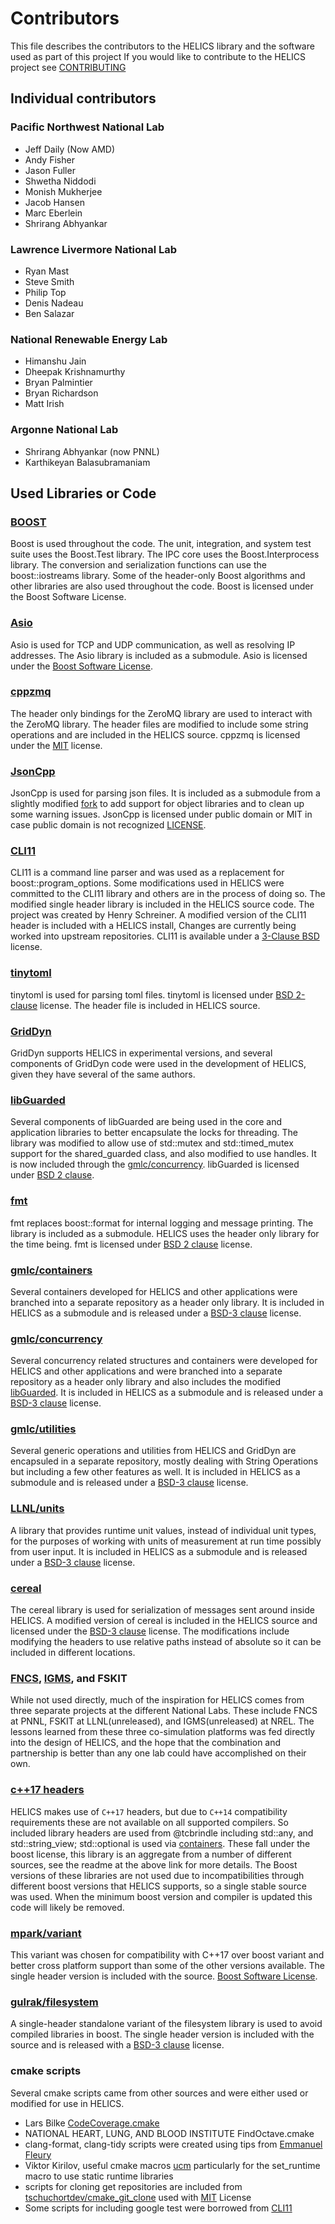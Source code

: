 # Contributors
This file describes the contributors to the HELICS library and the software used as part of this project
If you would like to contribute to the HELICS project see [CONTRIBUTING](CONTRIBUTING.md)
## Individual contributors
### Pacific Northwest National Lab
-   Jeff Daily (Now AMD)
-   Andy Fisher
-   Jason Fuller
-   Shwetha Niddodi
-   Monish Mukherjee
-   Jacob Hansen
-   Marc Eberlein
-   Shrirang Abhyankar

### Lawrence Livermore National Lab
-   Ryan Mast
-   Steve Smith
-   Philip Top
-   Denis Nadeau
-   Ben Salazar

### National Renewable Energy Lab
-   Himanshu Jain
-   Dheepak Krishnamurthy
-   Bryan Palmintier
-   Bryan Richardson
-   Matt Irish

### Argonne National Lab
-   Shrirang Abhyankar (now PNNL)
-   Karthikeyan Balasubramaniam

## Used Libraries or Code

### [BOOST](https://www.boost.org)
  Boost is used throughout the code. The unit, integration, and system test suite uses the Boost.Test library. The IPC core uses the Boost.Interprocess library. The conversion and serialization functions can use the boost::iostreams library.  Some of the header-only Boost algorithms and other libraries are also used throughout the code. Boost is licensed under the Boost Software License.

### [Asio](https://think-async.com/Asio)
  Asio is used for TCP and UDP communication, as well as resolving IP addresses. The Asio library is included as a submodule. Asio is licensed under the [Boost Software License](https://github.com/chriskohlhoff/asio/blob/master/asio/LICENSE_1_0.txt).

### [cppzmq](https://github.com/zeromq/cppzmq)
  The header only bindings for the ZeroMQ library are used to interact with the ZeroMQ library. The header files are modified to include some string operations and are included in the HELICS source. cppzmq is licensed under the [MIT](https://github.com/zeromq/cppzmq/blob/master/LICENSE) license.

### [JsonCpp](https://github.com/open-source-parsers/jsoncpp)
  JsonCpp is used for parsing json files. It is included as a submodule from a slightly modified [fork](https://github.com/phlptp/jsoncpp.git) to add support for object libraries and to clean up some warning issues. JsonCpp is licensed under public domain or MIT in case public domain is not recognized [LICENSE](https://github.com/open-source-parsers/jsoncpp/blob/master/LICENSE).

### [CLI11](https://github.com/CLIUtils/CLI11)
CLI11 is a command line parser and was used as a replacement for boost::program_options. Some modifications used in HELICS were committed to the CLI11 library and others are in the process of doing so. The modified single header library is included in the HELICS source code. The project was created by Henry Schreiner. A modified version of the CLI11 header is included with a HELICS install,  Changes are currently being worked into upstream repositories.  CLI11 is available under a [3-Clause BSD](https://github.com/CLIUtils/CLI11/blob/master/LICENSE) license.

### [tinytoml](https://github.com/mayah/tinytoml)
  tinytoml is used for parsing toml files.  tinytoml is licensed under [BSD 2-clause](https://github.com/mayah/tinytoml/blob/master/LICENSE) license. The header file is included in HELICS source.

### [GridDyn](https://github.com/LLNL/GridDyn)
GridDyn supports HELICS in experimental versions, and several components of GridDyn code were used in the development of HELICS, given they have several of the same authors.  

### [libGuarded](https://github.com/copperspice/libguarded)
Several components of libGuarded are being used in the core and application libraries to better encapsulate the locks for threading. The library was modified to allow use of std::mutex and std::timed_mutex support for the shared_guarded class, and also modified to use handles. It is now included through the [gmlc/concurrency](https://github.com/GMLC-TDC/concurrency). libGuarded is licensed under [BSD 2 clause](https://github.com/copperspice/libguarded/blob/master/LICENSE).

### [fmt](http://fmtlib.net/latest/index.html)
fmt replaces boost::format for internal logging and message printing. The library is included as a submodule.  HELICS uses the header only library for the time being. fmt is licensed under [BSD 2 clause](https://github.com/fmtlib/fmt/blob/master/LICENSE.rst) license.

### [gmlc/containers](https://github.com/GMLC-TDC/containers)  
Several containers developed for HELICS and other applications were branched into a separate repository as a header only library. It is included in HELICS as a submodule and is released under a [BSD-3 clause](https://github.com/GMLC-TDC/containers/blob/master/LICENSE) license.

### [gmlc/concurrency](https://github.com/GMLC-TDC/concurrency)  
Several concurrency related structures and containers were developed for HELICS and other applications and were branched into a separate repository as a header only library and also includes the modified [libGuarded](https://github.com/copperspice/libguarded). It is included in HELICS as a submodule and is released under a [BSD-3 clause](https://github.com/GMLC-TDC/concurrency/blob/master/LICENSE) license.

### [gmlc/utilities](https://github.com/GMLC-TDC/utilities)  
Several generic operations and utilities from HELICS and GridDyn are encapsuled in a separate repository, mostly dealing with String Operations but including a few other features as well.  It is included in HELICS as a submodule and is released under a [BSD-3 clause](https://github.com/GMLC-TDC/utilities/blob/master/LICENSE) license.

### [LLNL/units](https://github.com/LLNL/units)  
A library that provides runtime unit values, instead of individual unit types, for the purposes of working with units of measurement at run time possibly from user input.  It is included in HELICS as a submodule and is released under a [BSD-3 clause](https://github.com/LLNL/units/blob/master/LICENSE) license.

### [cereal](https://github.com/USCiLab/cereal)
The cereal library is used for serialization of messages sent around inside HELICS. A modified version of cereal is included in the HELICS source and licensed under the [BSD-3 clause](https://github.com/USCiLab/cereal/blob/master/LICENSE) license.   The modifications include modifying the headers to use relative paths instead of absolute so it can be included in different locations.  

### [FNCS](https://github.com/FNCS/fncs), [IGMS](https://www.nrel.gov/docs/fy16osti/65552.pdf), and FSKIT
While not used directly, much of the inspiration for HELICS comes from three separate projects at the different National Labs. These include FNCS at PNNL, FSKIT at LLNL(unreleased), and IGMS(unreleased) at NREL. The lessons learned from these three co-simulation platforms was fed directly into the design of HELICS, and the hope that the combination and partnership is better than any one lab could have accomplished on their own.

### [c++17 headers](https://github.com/tcbrindle/cpp17_headers)
HELICS makes use of `C++17` headers, but due to `C++14` compatibility requirements these are not available on all supported compilers.  So included library headers are used from @tcbrindle including std::any, and std::string_view; std::optional is used via [containers](https://github.com/GMLC-TDC/containers). These fall under the boost license, this library is an aggregate from a number of different sources, see the readme at the above link for more details. The Boost versions of these libraries are not used due to incompatibilities through different boost versions that HELICS supports, so a single stable source was used. When the minimum boost version and compiler is updated this code will likely be removed.

### [mpark/variant](https://github.com/mpark/variant)
This variant was chosen for compatibility with C++17 over boost variant and better cross platform support than some of the other versions available. The single header version is included with the source. [Boost Software License](https://github.com/mpark/variant/blob/master/LICENSE.md).

### [gulrak/filesystem](https://github.com/mpark/variant)
A single-header standalone variant of the filesystem library is used to avoid compiled libraries in boost. The single header version is included with the source and is released with a [BSD-3 clause](https://github.com/gulrak/filesystem/blob/master/LICENSE) license.

### cmake scripts
Several cmake scripts came from other sources and were either used or modified for use in HELICS.
-   Lars Bilke [CodeCoverage.cmake](https://github.com/bilke/cmake-modules/blob/master/CodeCoverage.cmake)
-   NATIONAL HEART, LUNG, AND BLOOD INSTITUTE  FindOctave.cmake
-   clang-format, clang-tidy scripts were created using tips from [Emmanuel Fleury](http://www.labri.fr/perso/fleury/posts/programming/using-clang-tidy-and-clang-format.html)
-   Viktor Kirilov, useful cmake macros [ucm](https://github.com/onqtam/ucm)  particularly for the set_runtime macro to use static runtime libraries
-   scripts for cloning get repositories are included from [tschuchortdev/cmake_git_clone](https://github.com/tschuchortdev/cmake_git_clone) used with [MIT](https://github.com/tschuchortdev/cmake_git_clone/blob/master/LICENSE.TXT) License
-   Some scripts for including google test were borrowed from [CLI11](https://github.com/CLIUtils/CLI11)
